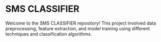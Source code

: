 # SMS CLASSIFIER
Welcome to the SMS CLASSIFIER repository!
This project involved data preprocessing, feature extraction, and model training using different techniques and classification algorithms.
